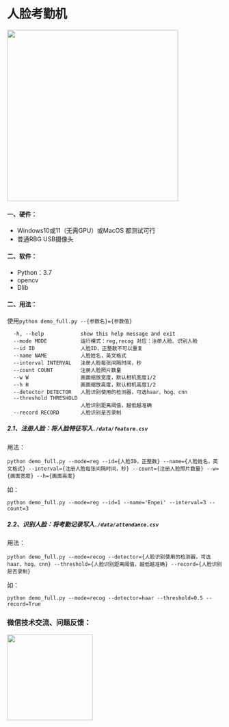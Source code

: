 # 人脸考勤机

<img src="https://enpei-md.oss-cn-hangzhou.aliyuncs.com/img20220220094051.png?x-oss-process=style/wp" style="width:400px;" />



#### 一、硬件：

* Windows10或11（无需GPU）或MacOS 都测试可行
* 普通RBG USB摄像头

#### 二、软件：

* Python：3.7
* opencv 
* Dlib

#### 二、用法：

使用`python demo_full.py --{参数名}={参数值}`

```
  -h, --help            show this help message and exit
  --mode MODE           运行模式：reg,recog 对应：注册人脸、识别人脸
  --id ID               人脸ID，正整数不可以重复
  --name NAME           人脸姓名，英文格式
  --interval INTERVAL   注册人脸每张间隔时间，秒
  --count COUNT         注册人脸照片数量
  --w W                 画面缩放宽度，默认相机宽度1/2
  --h H                 画面缩放高度，默认相机高度1/2
  --detector DETECTOR   人脸识别使用的检测器，可选haar、hog、cnn
  --threshold THRESHOLD
                        人脸识别距离阈值，越低越准确
  --record RECORD       人脸识别是否录制
```



##### 2.1、注册人脸：将人脸特征写入`./data/feature.csv`

用法：

`python demo_full.py --mode=reg --id={人脸ID，正整数} --name={人脸姓名，英文格式} --interval={注册人脸每张间隔时间，秒} --count={注册人脸照片数量} --w={画面宽度} --h={画面高度} `

如：

`python demo_full.py --mode=reg --id=1 --name='Enpei' --interval=3 --count=3`



##### 2.2、识别人脸：将考勤记录写入`./data/attendance.csv`

用法：

`python demo_full.py --mode=recog --detector={人脸识别使用的检测器，可选haar、hog、cnn} --threshold={人脸识别距离阈值，越低越准确} --record={人脸识别是否录制}`

如：

`python demo_full.py --mode=recog --detector=haar --threshold=0.5 --record=True`



### 微信技术交流、问题反馈：

<img src="https://enpei-md.oss-cn-hangzhou.aliyuncs.com/imgIMG_5862.JPG?x-oss-process=style/wp" style="width:200px;" />

